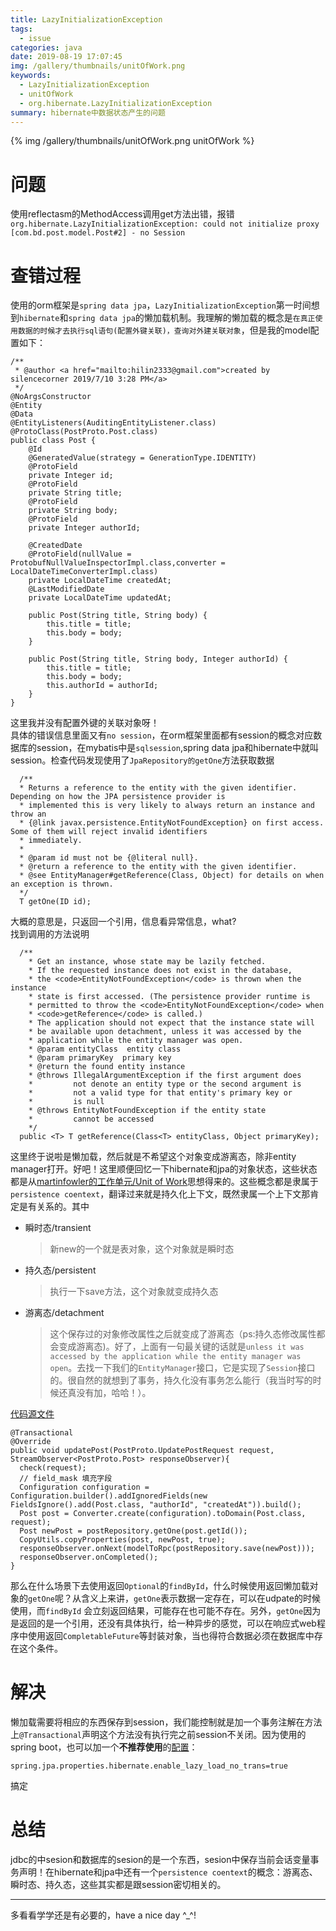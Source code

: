 ```yaml
---
title: LazyInitializationException
tags:
  - issue
categories: java
date: 2019-08-19 17:07:45
img: /gallery/thumbnails/unitOfWork.png
keywords: 
  - LazyInitializationException
  - unitOfWork
  - org.hibernate.LazyInitializationException
summary: hibernate中数据状态产生的问题
---
```

{% img /gallery/thumbnails/unitOfWork.png unitOfWork %}
# 问题
使用reflectasm的MethodAccess调用get方法出错，报错`org.hibernate.LazyInitializationException: could not initialize proxy [com.bd.post.model.Post#2] - no Session`
<!--more-->

# 查错过程
使用的orm框架是`spring data jpa`，`LazyInitializationException`第一时间想到`hibernate`和`spring data jpa`的懒加载机制。我理解的懒加载的概念是`在真正使用数据的时候才去执行sql语句(配置外键关联)，查询对外建关联对象`，但是我的model配置如下：
```
/**
 * @author <a href="mailto:hilin2333@gmail.com">created by silencecorner 2019/7/10 3:28 PM</a>
 */
@NoArgsConstructor
@Entity
@Data
@EntityListeners(AuditingEntityListener.class)
@ProtoClass(PostProto.Post.class)
public class Post {
    @Id
    @GeneratedValue(strategy = GenerationType.IDENTITY)
    @ProtoField
    private Integer id;
    @ProtoField
    private String title;
    @ProtoField
    private String body;
    @ProtoField
    private Integer authorId;

    @CreatedDate
    @ProtoField(nullValue = ProtobufNullValueInspectorImpl.class,converter = LocalDateTimeConverterImpl.class)
    private LocalDateTime createdAt;
    @LastModifiedDate
    private LocalDateTime updatedAt;

    public Post(String title, String body) {
        this.title = title;
        this.body = body;
    }

    public Post(String title, String body, Integer authorId) {
        this.title = title;
        this.body = body;
        this.authorId = authorId;
    }
}
```
这里我并没有配置外键的关联对象呀！<br>
具体的错误信息里面又有`no session`，在orm框架里面都有session的概念对应数据库的session，在mybatis中是`sqlsession`,spring data jpa和hibernate中就叫session。检查代码发现使用了`JpaRepository的getOne`方法获取数据
```
  /**
  * Returns a reference to the entity with the given identifier. Depending on how the JPA persistence provider is
  * implemented this is very likely to always return an instance and throw an
  * {@link javax.persistence.EntityNotFoundException} on first access. Some of them will reject invalid identifiers
  * immediately.
  *
  * @param id must not be {@literal null}.
  * @return a reference to the entity with the given identifier.
  * @see EntityManager#getReference(Class, Object) for details on when an exception is thrown.
  */
  T getOne(ID id);
```
大概的意思是，只返回一个引用，信息看异常信息，what?<br>找到调用的方法说明
```
  /**
    * Get an instance, whose state may be lazily fetched.
    * If the requested instance does not exist in the database,
    * the <code>EntityNotFoundException</code> is thrown when the instance 
    * state is first accessed. (The persistence provider runtime is 
    * permitted to throw the <code>EntityNotFoundException</code> when 
    * <code>getReference</code> is called.)
    * The application should not expect that the instance state will
    * be available upon detachment, unless it was accessed by the
    * application while the entity manager was open.
    * @param entityClass  entity class
    * @param primaryKey  primary key
    * @return the found entity instance
    * @throws IllegalArgumentException if the first argument does
    *         not denote an entity type or the second argument is
    *         not a valid type for that entity's primary key or
    *         is null
    * @throws EntityNotFoundException if the entity state 
    *         cannot be accessed
    */
  public <T> T getReference(Class<T> entityClass, Object primaryKey);
```
这里终于说啦是懒加载，然后就是不希望这个对象变成游离态，除非entity manager打开。好吧！这里顺便回忆一下hibernate和jpa的对象状态，这些状态都是从[martinfowler的工作单元/Unit of Work](https://martinfowler.com/eaaCatalog/unitOfWork.html)思想得来的。这些概念都是隶属于`persistence coentext`，翻译过来就是持久化上下文，既然隶属一个上下文那肯定是有关系的。其中
- 瞬时态/transient 
  > 新new的一个就是表对象，这个对象就是瞬时态
- 持久态/persistent 
  > 执行一下save方法，这个对象就变成持久态
- 游离态/detachment 
  > 这个保存过的对象修改属性之后就变成了游离态（ps:持久态修改属性都会变成游离态)。好了，上面有一句最关键的话就是`unless it was accessed by the application while the entity manager was open`。去找一下我们的`EntityManager`接口，它是实现了`Session`接口的。很自然的就想到了事务，持久化没有事务怎么能行（我当时写的时候还真没有加，哈哈！）。


[代码源文件](https://github.com/silencecorner/graphql-grpc-exmaple/blob/master/post-api-java/src/main/java/com/bd/post/service/PostServiceImpl.java#L67)
```
@Transactional
@Override
public void updatePost(PostProto.UpdatePostRequest request, StreamObserver<PostProto.Post> responseObserver){
  check(request);
  // field_mask 填充字段
  Configuration configuration = Configuration.builder().addIgnoredFields(new FieldsIgnore().add(Post.class, "authorId", "createdAt")).build();
  Post post = Converter.create(configuration).toDomain(Post.class, request);
  Post newPost = postRepository.getOne(post.getId());
  CopyUtils.copyProperties(post, newPost, true);
  responseObserver.onNext(modelToRpc(postRepository.save(newPost)));
  responseObserver.onCompleted();
}
```

那么在什么场景下去使用返回`Optional`的`findById`，什么时候使用返回懒加载对象的`getOne`呢？从含义上来讲，`getOne`表示数据一定存在，可以在udpate的时候使用，而`findById` 会立刻返回结果，可能存在也可能不存在。另外，`getOne`因为是返回的是一个引用，还没有具体执行，给一种异步的感觉，可以在响应式web程序中使用返回`CompletableFuture`等封装对象，当也得符合数据必须在数据库中存在这个条件。

# 解决
懒加载需要将相应的东西保存到session，我们能控制就是加一个事务注解在方法上`@Transactional`声明这个方法没有执行完之前session不关闭。因为使用的spring boot，也可以加一个<b>不推荐使用</b>的[配置](https://vladmihalcea.com/the-hibernate-enable_lazy_load_no_trans-anti-pattern/)：
```
spring.jpa.properties.hibernate.enable_lazy_load_no_trans=true
```
搞定
# 总结
jdbc的中sesion和数据库的sesion的是一个东西，sesion中保存当前会话变量事务声明！在hibernate和jpa中还有一个`persistence coentext`的概念：游离态、瞬时态、持久态，这些其实都是跟session密切相关的。

---
多看看学学还是有必要的，have a nice day ^_^!